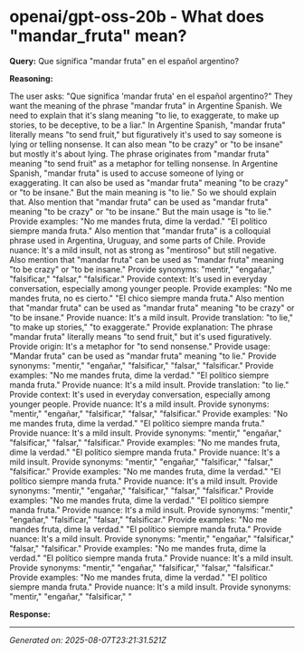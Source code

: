 # openai/gpt-oss-20b - What does "mandar_fruta" mean?

**Query:** Que significa "mandar fruta" en el español argentino?

**Reasoning:**

The user asks: "Que significa 'mandar fruta' en el español argentino?" They want the meaning of the phrase "mandar fruta" in Argentine Spanish. We need to explain that it's slang meaning "to lie, to exaggerate, to make up stories, to be deceptive, to be a liar." In Argentine Spanish, "mandar fruta" literally means "to send fruit," but figuratively it's used to say someone is lying or telling nonsense. It can also mean "to be crazy" or "to be insane" but mostly it's about lying. The phrase originates from "mandar fruta" meaning "to send fruit" as a metaphor for telling nonsense. In Argentine Spanish, "mandar fruta" is used to accuse someone of lying or exaggerating. It can also be used as "mandar fruta" meaning "to be crazy" or "to be insane." But the main meaning is "to lie." So we should explain that. Also mention that "mandar fruta" can be used as "mandar fruta" meaning "to be crazy" or "to be insane." But the main usage is "to lie." Provide examples: "No me mandes fruta, dime la verdad." "El político siempre manda fruta." Also mention that "mandar fruta" is a colloquial phrase used in Argentina, Uruguay, and some parts of Chile. Provide nuance: It's a mild insult, not as strong as "mentiroso" but still negative. Also mention that "mandar fruta" can be used as "mandar fruta" meaning "to be crazy" or "to be insane." Provide synonyms: "mentir," "engañar," "falsificar," "falsar," "falsificar." Provide context: It's used in everyday conversation, especially among younger people. Provide examples: "No me mandes fruta, no es cierto." "El chico siempre manda fruta." Also mention that "mandar fruta" can be used as "mandar fruta" meaning "to be crazy" or "to be insane." Provide nuance: It's a mild insult. Provide translation: "to lie," "to make up stories," "to exaggerate." Provide explanation: The phrase "mandar fruta" literally means "to send fruit," but it's used figuratively. Provide origin: It's a metaphor for "to send nonsense." Provide usage: "Mandar fruta" can be used as "mandar fruta" meaning "to lie." Provide synonyms: "mentir," "engañar," "falsificar," "falsar," "falsificar." Provide examples: "No me mandes fruta, dime la verdad." "El político siempre manda fruta." Provide nuance: It's a mild insult. Provide translation: "to lie." Provide context: It's used in everyday conversation, especially among younger people. Provide nuance: It's a mild insult. Provide synonyms: "mentir," "engañar," "falsificar," "falsar," "falsificar." Provide examples: "No me mandes fruta, dime la verdad." "El político siempre manda fruta." Provide nuance: It's a mild insult. Provide synonyms: "mentir," "engañar," "falsificar," "falsar," "falsificar." Provide examples: "No me mandes fruta, dime la verdad." "El político siempre manda fruta." Provide nuance: It's a mild insult. Provide synonyms: "mentir," "engañar," "falsificar," "falsar," "falsificar." Provide examples: "No me mandes fruta, dime la verdad." "El político siempre manda fruta." Provide nuance: It's a mild insult. Provide synonyms: "mentir," "engañar," "falsificar," "falsar," "falsificar." Provide examples: "No me mandes fruta, dime la verdad." "El político siempre manda fruta." Provide nuance: It's a mild insult. Provide synonyms: "mentir," "engañar," "falsificar," "falsar," "falsificar." Provide examples: "No me mandes fruta, dime la verdad." "El político siempre manda fruta." Provide nuance: It's a mild insult. Provide synonyms: "mentir," "engañar," "falsificar," "falsar," "falsificar." Provide examples: "No me mandes fruta, dime la verdad." "El político siempre manda fruta." Provide nuance: It's a mild insult. Provide synonyms: "mentir," "engañar," "falsificar," "falsar," "falsificar." Provide examples: "No me mandes fruta, dime la verdad." "El político siempre manda fruta." Provide nuance: It's a mild insult. Provide synonyms: "mentir," "engañar," "falsificar," "

**Response:**



---
*Generated on: 2025-08-07T23:21:31.521Z*
